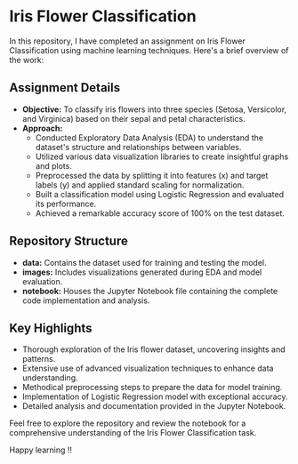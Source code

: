 # Iris Flower Classification

In this repository, I have completed an assignment on Iris Flower Classification using machine learning techniques. 
Here's a brief overview of the work:

## Assignment Details
- **Objective:** To classify iris flowers into three species (Setosa, Versicolor, and Virginica) based on their sepal and petal characteristics.
- **Approach:**
  - Conducted Exploratory Data Analysis (EDA) to understand the dataset's structure and relationships between variables.
  - Utilized various data visualization libraries to create insightful graphs and plots.
  - Preprocessed the data by splitting it into features (x) and target labels (y) and applied standard scaling for normalization.
  - Built a classification model using Logistic Regression and evaluated its performance.
  - Achieved a remarkable accuracy score of 100% on the test dataset.

## Repository Structure
- **data:** Contains the dataset used for training and testing the model.
- **images:** Includes visualizations generated during EDA and model evaluation.
- **notebook:** Houses the Jupyter Notebook file containing the complete code implementation and analysis.

## Key Highlights
- Thorough exploration of the Iris flower dataset, uncovering insights and patterns.
- Extensive use of advanced visualization techniques to enhance data understanding.
- Methodical preprocessing steps to prepare the data for model training.
- Implementation of Logistic Regression model with exceptional accuracy.
- Detailed analysis and documentation provided in the Jupyter Notebook.

Feel free to explore the repository and review the notebook for a comprehensive understanding of the Iris Flower Classification task. 

Happy learning !!
